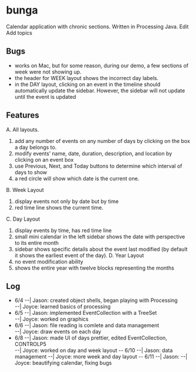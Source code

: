 # bunga
Calendar application with chronic sections. Written in Processing Java. Edit
Add topics

## Bugs
- works on Mac, but for some reason, during our demo, a few sections of week were not showing up.
- the header for WEEK layout shows the incorrect day labels.
- in the DAY layout, clicking on an event in the timeline should automatically update the sidebar. However, the sidebar will not update until the event is updated

## Features
A.	All layouts. 
1.	add any number of events on any number of days by clicking on the box a day belongs to.
2.	modify events’ name, date, duration, description, and location by clicking on an event box
3.	use Previous, Next, and Today buttons to determine which interval of days to show
4.	a red circle will show which date is the current one. 

B.	Week Layout
1.	display events not only by date but by time
2.	red time line shows the current time. 

C.	Day Layout
1.	display events by time, has red time line
2.	small mini calendar in the left sidebar shows the date with perspective to its entire month
3.	sidebar shows specific details about the event last modified (by default it shows the earliest event of the day). 
D.	Year Layout
1.	no event modification ability
2.	shows the entire year with twelve blocks representing the months


## Log
- 6/4
--| Jason: created object shells, began playing with Processing  
--| Joyce: learned basics of processing
- 6/5
--| Jason: implemented EventCollection with a TreeSet  
--| Joyce: worked on graphics
- 6/6
--| Jason: file reading is comlete and data management  
--| Joyce: draw events on each day
- 6/8
--| Jason: made UI of days prettier, edited EventCollection, CONTROLP5  
--| Joyce: worked on day and week layout 
-- 6/10
--| Jason: data management
--| Joyce: more week and day layout
-- 6/11
--| Jason:
--| Joyce: beautifying calendar, fixing bugs
